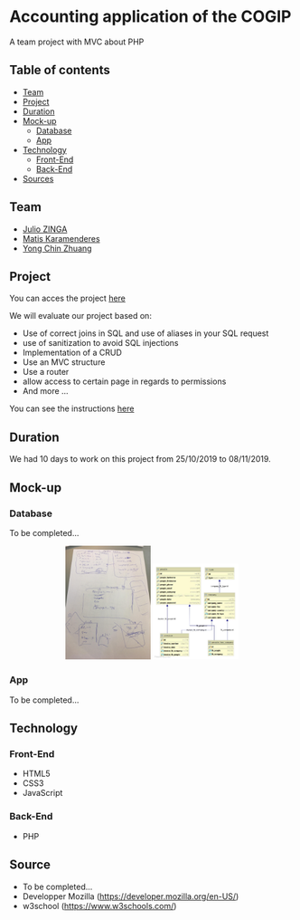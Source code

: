 # Accounting application of the COGIP
A team project with MVC about PHP

## Table of contents
* [Team](#Team)
* [Project](#Project)
* [Duration](#Duration)
* [Mock-up](#Mock-up)
  * [Database](#Database)
  * [App](#App)
* [Technology](#Technology)
  * [Front-End](#Front-End)
  * [Back-End](#Back-End)
* [Sources](#Sources)


## Team

- [Julio ZINGA](https://github.com/julio-34727)
- [Matis Karamenderes](https://github.com/MKaramen)
- [Yong Chin Zhuang](https://github.com/yongchin95)


## Project
You can acces the project [here](https://github.com/MKaramen/COGIP-app)

We will evaluate our project based on:

* Use of correct joins in SQL and use of aliases in your SQL request
* use of sanitization to avoid SQL injections
* Implementation of a CRUD
* Use an MVC structure
* Use a router
* allow access to certain page in regards to permissions
* And more ...

You can see the instructions [here](https://github.com/becodeorg/BXL-Johnson-4.14/tree/master/06-PHP/cogip)

## Duration
We had 10 days to work on this project from 25/10/2019 to 08/11/2019.

## Mock-up

### Database
To be completed...
<p align="center">
  <img src="./public/assets/img/cogip_database mock up.jpg" alt="Cogip schema database first step" width="30%" />
  <img src="./public/assets/img/cogip_schema.jpg" alt="Cogip schema database final" width="30%" />
</p>

### App
To be completed...

## Technology

### Front-End

* HTML5
* CSS3
* JavaScript

### Back-End

* PHP

## Source 
- To be completed...
- Developper Mozilla (https://developer.mozilla.org/en-US/)
- w3school (https://www.w3schools.com/)

